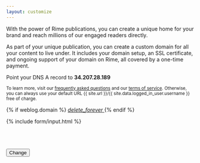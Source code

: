 ```yaml
---
layout: customize
---
```


<p>
    With the power of Rime publications, you can create a unique home for your brand and reach millions of our engaged readers directly.
</p>
<p>
    As part of your unique publication, you can create a custom domain for all your content to live under. It includes your domain setup, an SSL certificate, and ongoing support of your domain on Rime, all covered by a one-time payment.
</p>

<p>
    Point your DNS A record to <b>34.207.28.189</b>
</p>

<p>
    <small>To learn more, visit our <a href="{{ site.url }}/support/faq" target="_blank">frequently asked questions</a> and our <a href="{{ site.url }}/legal/terms" target="_blank">terms of service</a>. Otherwise, you can always use your default URL {{ site.url }}/{{ site.data.logged_in_user.username }} free of charge.</small>
</p>

{% if weblog.domain %}
    <!-- Icon button -->
    <a href="{{ site.url }}/customize/remove-domain" class="mdl-button mdl-js-button mdl-button--icon pull-right">
        <i class="material-icons">delete_forever</i>
    </a>
{% endif %}

<form>

<!-- 'id' => 'domain', 'value' => $weblog['domain']) -->

{% include form/input.html %}

<br>
<br>
<br>

<!-- Accent-colored raised button with ripple -->
<button class="mdl-button mdl-js-button mdl-button--raised mdl-js-ripple-effect mdl-button--accent" type="submit">
    Change
</button>

</form>